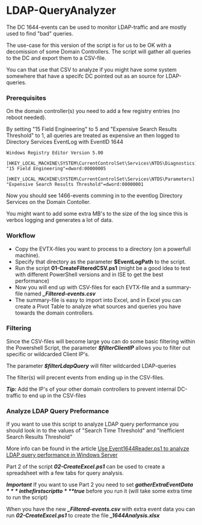 # LDAP-QueryAnalyzer

The DC 1644-events can be used to monitor LDAP-traffic and are mostly used to find "bad" queries.

The use-case for this version of the script is for us to be OK with a decomission of some Domain Controllers.
The script will gather all queries to the DC and export them to a CSV-file.

You can that use that CSV to analyze if you might have some system somewhere that have a specifc DC pointed out as an source for LDAP-queries.

### Prerequisites
On the domain controller(s) you need to add a few registry entries (no reboot needed).

By setting "15 Field Engineering" to 5 and "Expensive Search Results Threshold" to 1, all queries are treated as expensive an then logged to Directory Services EventLog with EventID 1644

```
Windows Registry Editor Version 5.00

[HKEY_LOCAL_MACHINE\SYSTEM\CurrentControlSet\Services\NTDS\Diagnostics]
"15 Field Engineering"=dword:00000005

[HKEY_LOCAL_MACHINE\SYSTEM\CurrentControlSet\Services\NTDS\Parameters]
"Expensive Search Results Threshold"=dword:00000001
```
Now you should see 1466-events comming in to the eventlog Directory Services on the Domain Contoller.

You might want to add some extra MB's to the size of the log since this is verbos logging and generates a lot of data.

### Workflow
- Copy the EVTX-files you want to process to a directory (on a powerfull machine).
- Specify that directory as the parameter **$EventLogPath** to the script.
- Run the script **01-CreateFilteredCSV.ps1** (might be a good idea to test with different PowerShell versions and in ISE to get the best performance)
- Now you will end up with CSV-files for each EVTX-file and a summary-file named ***_Filtered-events.csv***
- The summary-file is easy to import into Excel, and in Excel you can create a Pivot Table to analyze what sources and queries you have towards the domain controllers.

### Filtering
Since the CSV-files will become large you can do some basic filtering within the Powershell Script, the parameter ***$filterClientIP*** allows you to filter out specific or wildcarded Client IP's.

The parameter ***$filterLdapQuery*** will filter wildcarded LDAP-queries

The filter(s) will precent events from ending up in the CSV-files.

***Tip:*** Add the IP's of your other domain controllers to prevent internal DC-traffic to end up in the CSV-files

### Analyze LDAP Query Preformance
If you want to use this script to analyze LDAP query performance you should look in to the values of "Search Time Threshold" and "Inefficient Search Results Threshold"

More info can be found in the article [Use Event1644Reader.ps1 to analyze LDAP query performance in Windows Server](https://learn.microsoft.com/en-us/troubleshoot/windows-server/identity/event1644reader-analyze-ldap-query-performance)

Part 2 of the script ***02-CreateExcel.ps1*** can be used to create a spreadsheet with a few tabs for query analysis.

***Important*** If you want to use Part 2 you need to set ***$gatherExtraEventData*** in the first script to ***$true*** before you run it (will take some extra time to run the script)

When you have the new ***_Filtered-events.csv*** with extra event data you can run ***02-CreateExcel.ps1*** to create the file ***_1644Analysis.xlsx***

